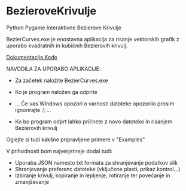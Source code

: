 # BezieroveKrivulje
Python Pygame Interaktivne Bezierove Krivulje

BezierCurves.exe je enostavna aplikacija za risanje vektorskih grafik z uporabo kvadratnih in kubičnih Bezierovih krivulj.

[Dokumentacija Kode](./Dokumentacija.md)

NAVODILA ZA UPORABO APLIKACIJE:

-  Za začetek naložite BezierCurves.exe

-  Ko je program naložen ga odprite

-  ... Če vas Windows opozori o varnosti datoteke opozorilo prosim ignorirajte :) ...

-  Ko bo program odprt lahko pričnete z novo datoteko in risanjem Bezierovih krivulj

Oglejte si tudi kakšne pripravljene primere v "Examples"

V prihodnosti bom najverjetneje dodal tudi:
- Uporaba JSON namesto txt formata za shranjevanje podatkov slik
- Shranjevanje preferenc datoteke (vključene plasti, prikaz kontrol...)
- Izbiranje krivulj, kopiranje in lepljenje, rotiranje ter povečanje in zmanjševanje 
